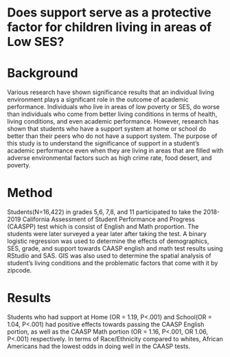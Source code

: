 # Does support serve as a protective factor for children living in areas of Low SES?

# Background

Various research have shown significance results that an individual living environment plays a significant role in the outcome of academic performance. Individuals who live in areas of low poverty or SES, do worse than individuals who come from better living conditions in terms of health, living conditions, and even academic performance. However, research has shown that students who have a support system at home or school do better than their peers who do not have a support system. The purpose of this study is to understand the significance of support in a student’s academic performance even when they are living in areas that are filled with adverse environmental factors such as high crime rate, food desert, and poverty. 

# Method 

Students(N=16,422) in grades 5,6, 7,8, and 11 participated to take the 2018-2019 California Assessment of Student Performance and Progress (CAASPP) test which is consist of English and Math proportion. The students were later surveyed a year later after taking the test. A binary logistic regression was used to determine the effects of demographics, SES, grade, and support towards CAASP english and math test results using RStudio and SAS. GIS was also used to determine the spatial analysis of student’s living conditions and the problematic factors that come with it by zipcode. 

# Results

Students who had support at Home (OR = 1.19, P<.001) and School(OR = 1.04, P<.001) had positive effects towards passing the CAASP English portion, as well as the CAASP Math portion (OR = 1.16, P<.001, OR 1.06, P<.001) respectively. In terms of Race/Ethnicity compared to whites, African Americans had the lowest odds in doing well in the CAASP tests. 

